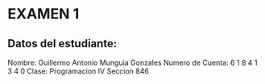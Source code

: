 # EXAMEN 1

## Datos del estudiante:

Nombre: Guillermo Antonio Munguia Gonzales
Numero de Cuenta: 6 1 8 4 1 3 4 0
Clase: Programacion IV Seccion 846
